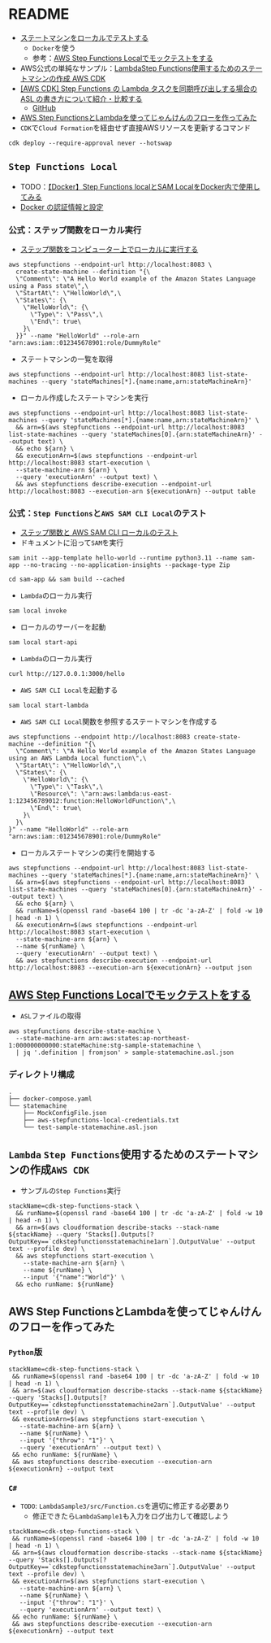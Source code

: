 # README

- [ステートマシンをローカルでテストする](https://docs.aws.amazon.com/ja_jp/step-functions/latest/dg/sfn-local.html)
    - `Docker`を使う
    - 参考：[AWS Step Functions Localでモックテストをする](https://qiita.com/taskforce_Hisui/items/397ed38f0cdae94b0941)
- AWS公式の単純なサンプル：[LambdaStep Functions使用するためのステートマシンの作成 AWS CDK](https://docs.aws.amazon.com/ja_jp/step-functions/latest/dg/tutorial-lambda-state-machine-cdk.html)
- [[AWS CDK] Step Functions の Lambda タスクを同期呼び出しする場合の ASL の書き方について紹介・比較する](https://zenn.dev/hassaku63/articles/aefff9ebfee49f)
    - [GitHub](https://github.com/hassaku63/cdk-sfn-example)  
- [AWS Step FunctionsとLambdaを使ってじゃんけんのフローを作ってみた](https://liginc.co.jp/592766)
- `CDK`で`Cloud Formation`を経由せず直接AWSリソースを更新するコマンド

```shell
cdk deploy --require-approval never --hotswap
```

## `Step Functions Local`

- TODO：[【Docker】Step Functions localとSAM LocalをDocker内で使用してみる](https://kakkoyakakko2.hatenablog.com/entry/aws-sfn-local)
- [Docker の認証情報と設定](https://docs.aws.amazon.com/ja_jp/step-functions/latest/dg/sfn-local-config-options.html)

### 公式：ステップ関数をローカル実行

- [ステップ関数をコンピューター上でローカルに実行する](https://docs.aws.amazon.com/ja_jp/step-functions/latest/dg/sfn-local-computer.html)

```shell
aws stepfunctions --endpoint-url http://localhost:8083 \
  create-state-machine --definition "{\
  \"Comment\": \"A Hello World example of the Amazon States Language using a Pass state\",\
  \"StartAt\": \"HelloWorld\",\
  \"States\": {\
    \"HelloWorld\": {\
      \"Type\": \"Pass\",\
      \"End\": true\
    }\
  }}" --name "HelloWorld" --role-arn "arn:aws:iam::012345678901:role/DummyRole"
```

- ステートマシンの一覧を取得

```shell
aws stepfunctions --endpoint-url http://localhost:8083 list-state-machines --query 'stateMachines[*].{name:name,arn:stateMachineArn}'
```

- ローカル作成したステートマシンを実行

```shell
aws stepfunctions --endpoint-url http://localhost:8083 list-state-machines --query 'stateMachines[*].{name:name,arn:stateMachineArn}' \
  && arn=$(aws stepfunctions --endpoint-url http://localhost:8083 list-state-machines --query 'stateMachines[0].{arn:stateMachineArn}' --output text) \
  && echo ${arn} \
  && executionArn=$(aws stepfunctions --endpoint-url http://localhost:8083 start-execution \
  --state-machine-arn ${arn} \
  --query 'executionArn' --output text) \
  && aws stepfunctions describe-execution --endpoint-url http://localhost:8083 --execution-arn ${executionArn} --output table
```

### 公式：`Step Functions`と`AWS SAM CLI Local`のテスト

- [ステップ関数と AWS SAM CLI ローカルのテスト](https://docs.aws.amazon.com/ja_jp/step-functions/latest/dg/sfn-local-lambda.html)
- ドキュメントに沿って`SAM`を実行

```shell
sam init --app-template hello-world --runtime python3.11 --name sam-app --no-tracing --no-application-insights --package-type Zip 
```

```shell
cd sam-app && sam build --cached
```

- `Lambda`のローカル実行

```shell
sam local invoke
```

- ローカルのサーバーを起動

```shell
sam local start-api
```

- `Lambda`のローカル実行

```shell
curl http://127.0.0.1:3000/hello
```

- `AWS SAM CLI Local`を起動する

```shell
sam local start-lambda
```

- `AWS SAM CLI Local`関数を参照するステートマシンを作成する

```shell
aws stepfunctions --endpoint http://localhost:8083 create-state-machine --definition "{\
  \"Comment\": \"A Hello World example of the Amazon States Language using an AWS Lambda Local function\",\
  \"StartAt\": \"HelloWorld\",\
  \"States\": {\
    \"HelloWorld\": {\
      \"Type\": \"Task\",\
      \"Resource\": \"arn:aws:lambda:us-east-1:123456789012:function:HelloWorldFunction\",\
      \"End\": true\
    }\
  }\
}" --name "HelloWorld" --role-arn "arn:aws:iam::012345678901:role/DummyRole"
```

- ローカルステートマシンの実行を開始する

```shell
aws stepfunctions --endpoint-url http://localhost:8083 list-state-machines --query 'stateMachines[*].{name:name,arn:stateMachineArn}' \
  && arn=$(aws stepfunctions --endpoint-url http://localhost:8083 list-state-machines --query 'stateMachines[0].{arn:stateMachineArn}' --output text) \
  && echo ${arn} \
  && runName=$(openssl rand -base64 100 | tr -dc 'a-zA-Z' | fold -w 10 | head -n 1) \
  && executionArn=$(aws stepfunctions --endpoint-url http://localhost:8083 start-execution \
  --state-machine-arn ${arn} \
  --name ${runName} \
  --query 'executionArn' --output text) \
  && aws stepfunctions describe-execution --endpoint-url http://localhost:8083 --execution-arn ${executionArn} --output json
```

## [AWS Step Functions Localでモックテストをする](https://qiita.com/taskforce_Hisui/items/397ed38f0cdae94b0941)

- `ASL`ファイルの取得

```shell
aws stepfunctions describe-state-machine \
  --state-machine-arn arn:aws:states:ap-northeast-1:000000000000:stateMachine:stg-sample-statemachine \
  | jq '.definition | fromjson' > sample-statemachine.asl.json 
```

### ディレクトリ構成

```
.
├── docker-compose.yaml
└── statemachine
    ├── MockConfigFile.json
    ├── aws-stepfunctions-local-credentials.txt
    └── test-sample-statemachine.asl.json
```

## `Lambda` `Step Functions`使用するためのステートマシンの作成`AWS CDK`

- サンプルの`Step Functions`実行

```shell
stackName=cdk-step-functions-stack \
  && runName=$(openssl rand -base64 100 | tr -dc 'a-zA-Z' | fold -w 10 | head -n 1) \
  && arn=$(aws cloudformation describe-stacks --stack-name ${stackName} --query 'Stacks[].Outputs[?OutputKey==`cdkstepfunctionsstatemachine1arn`].OutputValue' --output text --profile dev) \
  && aws stepfunctions start-execution \
    --state-machine-arn ${arn} \
    --name ${runName} \
    --input '{"name":"World"}' \
  && echo runName: ${runName}
```

## AWS Step FunctionsとLambdaを使ってじゃんけんのフローを作ってみた

### `Python`版

```shell
stackName=cdk-step-functions-stack \
 && runName=$(openssl rand -base64 100 | tr -dc 'a-zA-Z' | fold -w 10 | head -n 1) \
 && arn=$(aws cloudformation describe-stacks --stack-name ${stackName} --query 'Stacks[].Outputs[?OutputKey==`cdkstepfunctionsstatemachine2arn`].OutputValue' --output text --profile dev) \
 && executionArn=$(aws stepfunctions start-execution \
   --state-machine-arn ${arn} \
   --name ${runName} \
   --input '{"throw": "1"}' \
   --query 'executionArn' --output text) \
 && echo runName: ${runName} \
 && aws stepfunctions describe-execution --execution-arn ${executionArn} --output text
```

### `C#`

- `TODO`: `LambdaSample3/src/Function.cs`を適切に修正する必要あり
    - 修正できたら`LambdaSample1`も入力をログ出力して確認しよう

```shell
stackName=cdk-step-functions-stack \
 && runName=$(openssl rand -base64 100 | tr -dc 'a-zA-Z' | fold -w 10 | head -n 1) \
 && arn=$(aws cloudformation describe-stacks --stack-name ${stackName} --query 'Stacks[].Outputs[?OutputKey==`cdkstepfunctionsstatemachine3arn`].OutputValue' --output text --profile dev) \
 && executionArn=$(aws stepfunctions start-execution \
   --state-machine-arn ${arn} \
   --name ${runName} \
   --input '{"throw": "1"}' \
   --query 'executionArn' --output text) \
 && echo runName: ${runName} \
 && aws stepfunctions describe-execution --execution-arn ${executionArn} --output text
```
